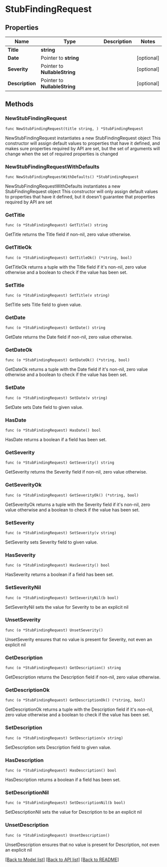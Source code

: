 # StubFindingRequest

## Properties

Name | Type | Description | Notes
------------ | ------------- | ------------- | -------------
**Title** | **string** |  | 
**Date** | Pointer to **string** |  | [optional] 
**Severity** | Pointer to **NullableString** |  | [optional] 
**Description** | Pointer to **NullableString** |  | [optional] 

## Methods

### NewStubFindingRequest

`func NewStubFindingRequest(title string, ) *StubFindingRequest`

NewStubFindingRequest instantiates a new StubFindingRequest object
This constructor will assign default values to properties that have it defined,
and makes sure properties required by API are set, but the set of arguments
will change when the set of required properties is changed

### NewStubFindingRequestWithDefaults

`func NewStubFindingRequestWithDefaults() *StubFindingRequest`

NewStubFindingRequestWithDefaults instantiates a new StubFindingRequest object
This constructor will only assign default values to properties that have it defined,
but it doesn't guarantee that properties required by API are set

### GetTitle

`func (o *StubFindingRequest) GetTitle() string`

GetTitle returns the Title field if non-nil, zero value otherwise.

### GetTitleOk

`func (o *StubFindingRequest) GetTitleOk() (*string, bool)`

GetTitleOk returns a tuple with the Title field if it's non-nil, zero value otherwise
and a boolean to check if the value has been set.

### SetTitle

`func (o *StubFindingRequest) SetTitle(v string)`

SetTitle sets Title field to given value.


### GetDate

`func (o *StubFindingRequest) GetDate() string`

GetDate returns the Date field if non-nil, zero value otherwise.

### GetDateOk

`func (o *StubFindingRequest) GetDateOk() (*string, bool)`

GetDateOk returns a tuple with the Date field if it's non-nil, zero value otherwise
and a boolean to check if the value has been set.

### SetDate

`func (o *StubFindingRequest) SetDate(v string)`

SetDate sets Date field to given value.

### HasDate

`func (o *StubFindingRequest) HasDate() bool`

HasDate returns a boolean if a field has been set.

### GetSeverity

`func (o *StubFindingRequest) GetSeverity() string`

GetSeverity returns the Severity field if non-nil, zero value otherwise.

### GetSeverityOk

`func (o *StubFindingRequest) GetSeverityOk() (*string, bool)`

GetSeverityOk returns a tuple with the Severity field if it's non-nil, zero value otherwise
and a boolean to check if the value has been set.

### SetSeverity

`func (o *StubFindingRequest) SetSeverity(v string)`

SetSeverity sets Severity field to given value.

### HasSeverity

`func (o *StubFindingRequest) HasSeverity() bool`

HasSeverity returns a boolean if a field has been set.

### SetSeverityNil

`func (o *StubFindingRequest) SetSeverityNil(b bool)`

 SetSeverityNil sets the value for Severity to be an explicit nil

### UnsetSeverity
`func (o *StubFindingRequest) UnsetSeverity()`

UnsetSeverity ensures that no value is present for Severity, not even an explicit nil
### GetDescription

`func (o *StubFindingRequest) GetDescription() string`

GetDescription returns the Description field if non-nil, zero value otherwise.

### GetDescriptionOk

`func (o *StubFindingRequest) GetDescriptionOk() (*string, bool)`

GetDescriptionOk returns a tuple with the Description field if it's non-nil, zero value otherwise
and a boolean to check if the value has been set.

### SetDescription

`func (o *StubFindingRequest) SetDescription(v string)`

SetDescription sets Description field to given value.

### HasDescription

`func (o *StubFindingRequest) HasDescription() bool`

HasDescription returns a boolean if a field has been set.

### SetDescriptionNil

`func (o *StubFindingRequest) SetDescriptionNil(b bool)`

 SetDescriptionNil sets the value for Description to be an explicit nil

### UnsetDescription
`func (o *StubFindingRequest) UnsetDescription()`

UnsetDescription ensures that no value is present for Description, not even an explicit nil

[[Back to Model list]](../README.md#documentation-for-models) [[Back to API list]](../README.md#documentation-for-api-endpoints) [[Back to README]](../README.md)


